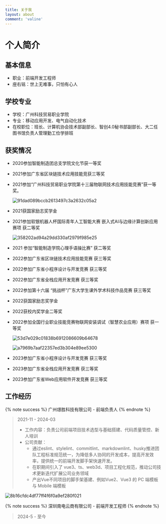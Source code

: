 ```yaml
---
title: 关于我
layout: about
comment: 'valine'
---
```


# 个人简介

## 基本信息
- 职业：前端开发工程师
- 座右铭：世上无难事，只怕有心人

## 学校专业
- 学校：广州科技贸易职业学院
- 专业：移动应用开发、电气自动化技术
- 在校职位：班长、计算机协会技术部副部长、智创4.0秘书部副部长、大二任图书馆负责人管理勤工俭学排班

## 获奖情况
- 2020参加智能制造团总支学院文化节获一等奖

- 2021参加广东省区块链技术应用技能竞获三等奖

- 2021参加“广州科技贸易职业学院第十三届物联网技术应用技能竞赛”获一等奖。

  ![91dad089bccb2613497c3a2632c05a2](https://tuchuang.junsen.online/i/2024/08/11/pmwmv8-2.jpg)

- 2021获国家励志奖学金

- 2021参加软银机器人杯国际青年人工智能大赛 嵌入式AI与边缘计算创新应用赛项 获二等奖

  ![358202ad94a29dd330af2979f985e25](https://tuchuang.junsen.online/i/2024/08/11/pmefwx-2.jpg)

- 2021 参加“智能制造学院心理手语操比赛” 获二等奖

- 2022参加广东省区块链技术应用技能竞赛 获三等奖

- 2022参加广东省小程序设计与开发竞赛 获三等奖

- 2022参加广东省全栈应用开发竞赛 获三等奖

- 2022参加第十六届 “挑战杯”广东大学生课外学术科技作品竞赛 获三等奖

- 2022获国家励志奖学金

- 2022获校内奖学金二等奖

- 2022参加全国行业职业技能竞赛物联网安装调试（智慧农业应用）赛项 获一等奖

  ![53d7e029c01838b6912086609b64678](https://tuchuang.junsen.online/i/2024/08/11/pmakd3-2.jpg)

  ![a7969b7aaf22357ed3b304e89ee5300](https://tuchuang.junsen.online/i/2024/08/11/pmil64-2.jpg)

- 2023参加广东省小程序设计与开发竞赛 获三等奖

- 2023参加广东省全栈应用开发竞赛 获三等奖

- 2023参加广东省Web应用软件开发竞赛 获三等奖

  

## 工作经历
{% note success %}
    广州璟胜科技有限公司 - 前端负责人
{% endnote %}

> 2021-11 - 2024-03
>
> - 工作内容：负责公司前端项目技术选型与基础搭建、代码质量管控、新人培训
> - 公司贡献：
>   - 通过eslint、stylelint、commitlint、markdownlint、husky推进团队工程标准规范统一，为降低多人协同的开发成本，提高开发效率，提供统一的前端开发脚手架快速开发。
>   - 在职期间引入了 vue3、ts、web3d、项目工程化规范，推动公司技术更新迭代扩展公司业务领域
>   - 产出Vue不同项目的脚手架基建、例如Vue2、Vue3 的 PC 端模板与 Mobile 端模板



![8b16cfdc4df77ff4f6f0a9ef280f021](https://tuchuang.junsen.online/i/2024/08/11/suk0qi.jpg)

{% note success %}
    深圳南电云商有限公司 - 前端开发工程师
{% endnote %}

> 2024-5 - 至今



